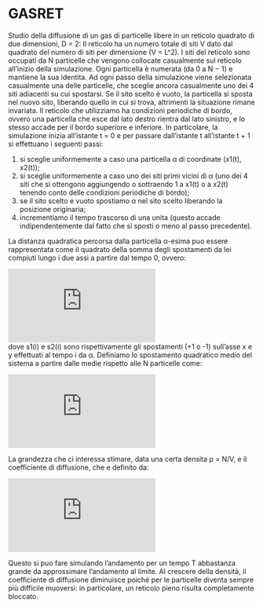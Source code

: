 # GASRET
Studio della diffusione di un gas di particelle libere in un reticolo quadrato di due dimensioni, D = 2: Il reticolo ha un numero totale di siti V dato dal quadrato del numero di siti per dimensione (V = L^2).
I siti del reticolo sono occupati da N particelle che vengono collocate casualmente sul reticolo all’inizio della simulazione. Ogni particella è numerata (da 0 a  N − 1) e mantiene la sua identita. Ad ogni passo della simulazione viene selezionata casualmente una delle particelle, che sceglie ancora casualmente uno dei 4 siti adiacenti su cui spostarsi. Se il sito scelto è vuoto, la particella si sposta nel nuovo sito, liberando quello in cui si trova, altrimenti la situazione rimane invariata. Il reticolo che utilizziamo ha condizioni periodiche di bordo, ovvero una particella che esce dal lato destro rientra dal lato sinistro, e lo stesso accade per il
bordo superiore e inferiore. In particolare, la simulazione inizia all’istante t = 0 e per passare dall’istante t all’istante t + 1 si effettuano i seguenti passi:

1. si sceglie uniformemente a caso una particella α di coordinate (x1(t), x2(t));
2. si sceglie uniformemente a caso uno dei siti primi vicini di α (uno dei 4 siti che si ottengono aggiungendo o sottraendo 1 a x1(t) o a x2(t) tenendo conto delle condizioni periodiche di bordo);
3. se il sito scelto e vuoto spostiamo α nel sito scelto liberando la posizione originaria;
4. incrementiamo il tempo trascorso di una unita (questo accade indipendentemente dal fatto che si sposti o meno al passo precedente).

La distanza quadratica percorsa dalla particella α-esima puo essere rappresentata come il quadrato della somma degli spostamenti da lei compiuti lungo i due assi a partire dal tempo 0, ovvero:

![equation](https://latex.codecogs.com/gif.latex?%5CDelta%20R_%5Calpha%20%5E%7B2%7D%20%28t%29%20%3D%20%5Cleft%28%20%5Csum_%7Bi%3D0%7D%5E%7Bt-1%7Ds_1%28i%29%20%5Cright%29%5E2%20&plus;%5Cleft%28%20%5Csum_%7Bi%3D0%7D%5E%7Bt-1%7Ds_2%28i%29%20%5Cright%29%5E2)  
dove s1(i) e s2(i) sono rispettivamente gli spostamenti (+1 o -1) sull’asse x e y effettuati al tempo i da α.
Definiamo lo spostamento quadratico medio del sistema a partire dalle medie rispetto alle N particelle come:

![equation](https://latex.codecogs.com/gif.latex?%5CDelta%20R%20%5E%7B2%7D%20%28t%29%20%3D%20%5Cfrac%7B1%7D%7BN%7D%20%5Csum_%7B%5Calpha%3D0%7D%5E%7BN-1%7D%5CDelta%20R_%5Calpha%20%5E%7B2%7D%28t%29)

La grandezza che ci interessa stimare, data una certa densita ρ = N/V, e il coefficiente di diffusione, che e definito da:

![equation](https://latex.codecogs.com/gif.latex?%5Cmathcal%20D%20%28%5Crho%29%20%3D%5Clim_%7Bt%20%5Cto%20&plus;%5Cinfty%7D%5Cmathcal%20D%20%28%5Crho%2Ct%29%20%3D%5Clim_%7Bt%20%5Cto%20&plus;%5Cinfty%7D%20%5Cfrac%7B1%7D%7B2Dt%7D%20%5Cleft%28%20%5CDelta%20R%20%5E%7B2%7D%28t%29%20%5Cright%29)

Questo si puo fare simulando l’andamento per un tempo T abbastanza grande da approssimare l’andamento al limite. Al crescere della densità, il coefficiente di diffusione diminuisce poiché per le particelle diventa sempre più difficile muoversi: in particolare, un reticolo pieno risulta completamente bloccato.

